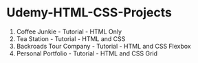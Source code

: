 # Udemy-HTML-CSS-Projects
  1. Coffee Junkie - Tutorial - HTML Only
  2. Tea Station - Tutorial - HTML and CSS
  3. Backroads Tour Company - Tutorial - HTML and CSS Flexbox
  4. Personal Portfolio - Tutorial - HTML and CSS Grid
